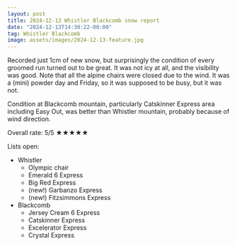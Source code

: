 ```yaml
---
layout: post
title: 2024-12-13 Whistler Blackcomb snow report
date: "2024-12-13T14:30:22-08:00"
tag: Whistler Blackcomb
image: assets/images/2024-12-13-feature.jpg
---
```


Recorded just 1cm of new snow, but surprisingly the condition of every groomed run turned out to be great. It was not icy at all, and the visibility was good. Note that all the alpine chairs were closed due to the wind.
It was a (mini) powder day and Friday, so it was supposed to be busy, but it was not.

Condition at Blackcomb mountain, particularly Catskinner Express area including Easy Out, was better than Whistler mountain, probably because of wind direction.

Overall rate: 5/5 ★★★★★

Lists open:

* Whistler
    * Olympic chair
    * Emerald 6 Express
    * Big Red Express
    * (new!) Garbanzo Express
    * (new!) Fitzsimmons Express
* Blackcomb
    * Jersey Cream 6 Express
    * Catskinner Express
    * Excelerator Express
    * Crystal Express
